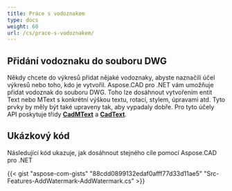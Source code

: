 ```yaml
---
title: Práce s vodoznakem
type: docs
weight: 60
url: /cs/prace-s-vodoznakem/
---
```


## **Přidání vodoznaku do souboru DWG**

Někdy chcete do výkresů přidat nějaké vodoznaky, abyste naznačili účel výkresů nebo toho, kdo je vytvořil. Aspose.CAD pro .NET vám umožňuje přidat vodoznak do souboru DWG. Toho lze dosáhnout vytvořením entit Text nebo MText s konkrétní výškou textu, rotací, stylem, úpravami atd. Tyto prvky by měly být také upraveny tak, aby vypadaly dobře. Pro tyto účely API poskytuje třídy [**CadMText**](https://reference.aspose.com/cad/net/aspose.cad.fileformats.cad.cadobjects/cadmtext) a [**CadText**](https://reference.aspose.com/cad/net/aspose.cad.fileformats.cad.cadobjects/cadtext).

## Ukázkový kód

Následující kód ukazuje, jak dosáhnout stejného cíle pomocí Aspose.CAD pro .NET

{{< gist "aspose-com-gists" "88cdd0899132edaf0afff77d33d11ae5" "Src-Features-AddWatermark-AddWatermark.cs" >}}
